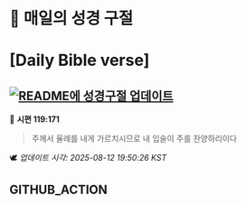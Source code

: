 # 🙏 매일의 성경 구절
# [Daily Bible verse]
## [![README에 성경구절 업데이트](https://github.com/DONGSUKA/first_test/actions/workflows/update-readme-bible.yml/badge.svg)](https://github.com/DONGSUKA/first_test/actions/workflows/update-readme-bible.yml)
<!-- START_BIBLE_VERSE -->
📖 **시편 119:171**
> 주께서 율례를 내게 가르치시므로 내 입술이 주를 찬양하리이다

🕊️ _업데이트 시각: 2025-08-12 19:50:26 KST_
  <!-- END_BIBLE_VERSE -->
## GITHUB_ACTION
